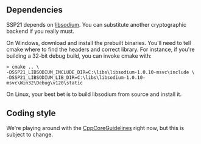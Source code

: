 ## Dependencies

SSP21 depends on [libsodium](https://download.libsodium.org/doc/). You can substitute another cryptographic backend if you really must.

On Windows, download and install the prebuilt binaries. You'll need to tell cmake where to find the headers and correct library.
For instance, if you're building a 32-bit debug build, you can invoke cmake with:

```
> cmake .. \
-DSSP21_LIBSODIUM_INCLUDE_DIR=C:\libs\libsodium-1.0.10-msvc\include \
-DSSP21_LIBSODIUM_LIB_DIR=C:\libs\libsodium-1.0.10-msvc\Win32\Debug\v120\static
```

On Linux, your best bet is to build libsodium from source and install it.

## Coding style

We're playing around with the [CppCoreGuidelines](http://isocpp.github.io/CppCoreGuidelines/CppCoreGuidelines) right now, but this is
subject to change.
